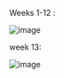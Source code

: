 Weeks 1-12 :

![image](https://github.com/user-attachments/assets/865013d6-d8f1-4c44-850d-c9cea16e8d03)

week 13:

![image](https://github.com/user-attachments/assets/606732d0-a311-4d95-a22f-b67a39fae2bf)



